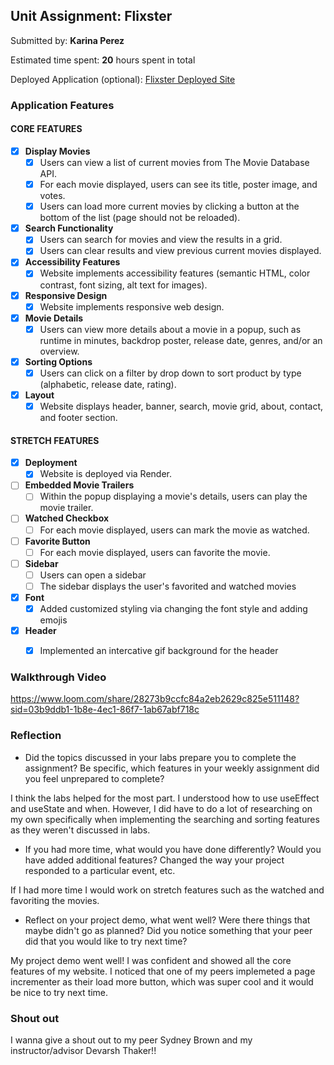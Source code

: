 ## Unit Assignment: Flixster

Submitted by: **Karina Perez**

Estimated time spent: **20** hours spent in total

Deployed Application (optional): [Flixster Deployed Site](https://flixster-starter-vx1t.onrender.com/)

### Application Features

#### CORE FEATURES


- [x] **Display Movies**
  - [x] Users can view a list of current movies from The Movie Database API.
  - [x] For each movie displayed, users can see its title, poster image, and votes.
  - [x] Users can load more current movies by clicking a button at the bottom of the list (page should not be reloaded).
- [x] **Search Functionality**
  - [x] Users can search for movies and view the results in a grid.
  - [x] Users can clear results and view previous current movies displayed.
- [x] **Accessibility Features**
  - [x] Website implements accessibility features (semantic HTML, color contrast, font sizing, alt text for images).
- [x] **Responsive Design**
  - [x] Website implements responsive web design.
- [x] **Movie Details**
  - [x] Users can view more details about a movie in a popup, such as runtime in minutes, backdrop poster, release date, genres, and/or an overview.
- [x] **Sorting Options**
  - [x] Users can click on a filter by drop down to sort product by type (alphabetic, release date, rating).
- [x] **Layout**
  - [x] Website displays header, banner, search, movie grid, about, contact, and footer section.

#### STRETCH FEATURES

- [x] **Deployment**
  - [x] Website is deployed via Render.
- [ ] **Embedded Movie Trailers**
  - [ ] Within the popup displaying a movie's details, users can play the movie trailer.
- [ ] **Watched Checkbox**
  - [ ] For each movie displayed, users can mark the movie as watched.
- [ ] **Favorite Button**
  - [ ] For each movie displayed, users can favorite the movie.
- [ ] **Sidebar**
  - [ ] Users can open a sidebar
  - [ ] The sidebar displays the user's favorited and watched movies
- [x] **Font**
  - [x] Added customized styling via changing the font style and adding emojis
- [x] **Header**
  - [x] Implemented an intercative gif background for the header


### Walkthrough Video

https://www.loom.com/share/28273b9ccfc84a2eb2629c825e511148?sid=03b9ddb1-1b8e-4ec1-86f7-1ab67abf718c 

### Reflection

* Did the topics discussed in your labs prepare you to complete the assignment? Be specific, which features in your weekly assignment did you feel unprepared to complete?

I think the labs helped for the most part. I understood how to use useEffect and useState and when. However, I did have to do a lot of researching on my own specifically when implementing the searching and sorting features as they weren't discussed in labs.

* If you had more time, what would you have done differently? Would you have added additional features? Changed the way your project responded to a particular event, etc.
  
If I had more time I would work on stretch features such as the watched and favoriting the movies.

* Reflect on your project demo, what went well? Were there things that maybe didn't go as planned? Did you notice something that your peer did that you would like to try next time?

My project demo went well! I was confident and showed all the core features of my website. I noticed that one of my peers implemeted a page incrementer as their load more button, which was super cool and it would be nice to try next time.

### Shout out

I wanna give a shout out to my peer Sydney Brown and my instructor/advisor Devarsh Thaker!!